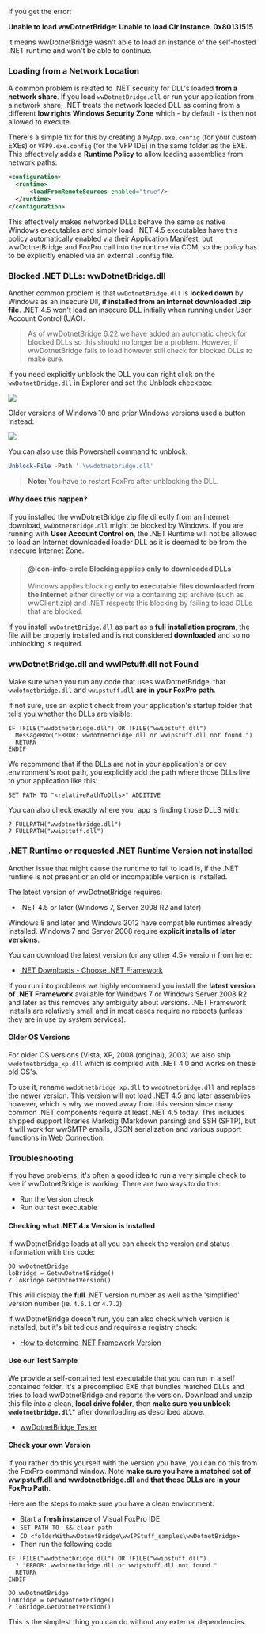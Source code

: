 If you get the error:

**Unable to load wwDotnetBridge: Unable to load Clr Instance. 0x80131515**

it means wwDotnetBridge wasn't able to load an instance of the self-hosted .NET runtime and won't be able to continue. 

### Loading from a Network Location
A common problem is related to .NET security for DLL's loaded **from a network share**. If you load `wwDotnetBridge.dll` or run your application from a network share, .NET treats the network loaded DLL as coming from a different **low rights Windows Security Zone** which - by default - is then not allowed to execute.

There's a simple fix for this by creating a `MyApp.exe.config` (for your custom EXEs) or `VFP9.exe.config` (for the VFP IDE) in the same folder as the EXE. This effectively adds a **Runtime Policy** to allow loading assemblies from network paths:

```xml
<configuration>
  <runtime>
      <loadFromRemoteSources enabled="true"/>
  </runtime>
</configuration>
```

This effectively makes networked DLLs behave the same as native Windows executables and simply load. .NET 4.5 executables have this policy automatically enabled via their Application Manifest, but wwDotnetBridge and FoxPro call into the runtime via COM, so the policy has to be explicitly enabled via an external `.config` file.

### Blocked .NET DLLs: wwDotnetBridge.dll
Another common problem is that `wwDotnetBridge.dll` is **locked down** by Windows as an insecure Dll, **if installed from an Internet downloaded .zip file**. .NET 4.5 won't load an insecure DLL initially when running under User Account Control (UAC). 

> As of wwDotnetBridge 6.22 we have added an automatic check for blocked DLLs so this should no longer be a problem. However, if wwDotnetBridge fails to load however still check for blocked DLLs to make sure.

If you need explicitly unblock the DLL you can right click on the `wwDotnetBridge.dll` in Explorer and set the Unblock checkbox:

![](/images/misc/unblockwwdotnetbridge2.png)

Older versions of Windows 10 and prior Windows versions used a button instead:  

![](/images/misc/UnblockwwDotnetBridge.png)

You can also use this Powershell command to unblock:

```Powershell
Unblock-File -Path '.\wwdotnetbridge.dll'
``` 

> **Note:** You have to restart FoxPro after unblocking the DLL.

#### Why does this happen?
If you installed the wwDotnetBridge zip file directly from an Internet download, `wwDotnetBridge.dll` might be blocked by Windows. If you are running with **User Account Control on**, the .NET Runtime will not be allowed to load an Internet downloaded loader DLL as it is deemed to be from the insecure Internet Zone.

> #### @icon-info-circle Blocking applies only to downloaded DLLs
> Windows applies blocking **only to executable files downloaded from the Internet** either directly or via a containing zip archive (such as wwClient.zip) and .NET respects this blocking by failing to load DLLs that are blocked. 


If you install `wwDotnetBridge.dll` as part as a **full installation program**, the file will be properly installed and is not considered **downloaded** and so no unblocking is required.

### wwDotnetBridge.dll and wwIPstuff.dll not Found
Make sure when you run any code that uses wwDotnetBridge, that `wwdotnetbridge.dll` and `wwipstuff.dll` **are in your FoxPro path**. 

If not sure, use an explicit check from your application's startup folder that tells you whether the DLLs are visible:

```foxpro
IF !FILE("wwdotnetbridge.dll") OR !FILE("wwipstuff.dll")
  MessageBox("ERROR: wwdotnetbridge.dll or wwipstuff.dll not found.")
  RETURN
ENDIF
```

We recommend that if the DLLs are not in your application's or dev environment's root path, you explicitly add the path where those DLLs live to your application like this:

```foxpro
SET PATH TO "<relativePathToDlls>" ADDITIVE
```

You can also check exactly where your app is finding those DLLS with:

```foxpro
? FULLPATH("wwdotnetbridge.dll")
? FULLPATH("wwipstuff.dll")
```


### .NET Runtime or requested .NET Runtime Version not installed
Another issue that might cause the runtime to fail to load is, if the .NET runtime is not present or an old or incompatible version is installed. 

The latest version of wwDotnetBridge requires:

* .NET 4.5 or later (Windows 7, Server 2008 R2 and later)

Windows 8 and later and Windows 2012 have compatible runtimes already installed. Windows 7 and Server 2008 require **explicit installs of later versions**.

You can download the latest version (or any other 4.5+ version) from here:

* [.NET Downloads - Choose .NET Framework](https://www.microsoft.com/net/download/all)

If you run into problems we highly recommend you install the **latest version of .NET Framework** available for Windows 7 or Windows Server 2008 R2 and later as this removes any ambiguity about versions. .NET Framework installs are relatively small and in most cases require no reboots (unless they are in use by system services).

#### Older OS Versions
For older OS versions (Vista, XP, 2008 (original), 2003) we also ship `wwdotnetbridge_xp.dll` which is compiled with .NET 4.0 and works on these old OS's. 

To use it, rename  `wwdotnetbridge_xp.dll` to `wwdotnetbridge.dll` and replace the newer version. This version will not load .NET 4.5 and later assemblies however, which is why we moved away from this version since many common .NET components require at least .NET 4.5 today. This includes shipped support libraries Markdig (Markdown parsing) and SSH (SFTP), but it will work for wwSMTP emails, JSON serialization and various support functions in Web Connection.

### Troubleshooting
If you have problems, it's often a good idea to run a very simple check to see if wwDotnetBridge is working. There are two ways to do this:

* Run the Version check
* Run our test executable

#### Checking what .NET 4.x Version is Installed
If wwDotnetBridge loads at all you can check the version and status information with this code:

```foxpro
DO wwDotnetBridge
loBridge = GetwwDotnetBridge()
? loBridge.GetDotnetVersion()
```

This will display the **full** .NET version number as well as the 'simplified' version number (ie. `4.6.1` or `4.7.2`).

If wwDotnetBridge doesn't run, you can also check which version is installed, but it's bit tedious and requires a registry check:

* [How to determine .NET Framework Version](https://docs.microsoft.com/en-us/dotnet/framework/migration-guide/how-to-determine-which-versions-are-installed)

#### Use our Test Sample
We provide a self-contained test executable that you can run in a self contained folder. It's a precompiled EXE that bundles matched DLLs and tries to load wwDotnetBridge and reports the version. Download and unzip this file into a clean, **local drive folder**, then **make sure you unblock `wwdotnetbridge.dll`*** after downloading as described above.

* [wwDotnetBridge Tester](https://west-wind.com/files/wwDotnetBridgeTest.zip)

#### Check your own Version
If you rather do this yourself with the version you have, you can do this from the FoxPro command window. Note **make sure you have a matched set of wwipstuff.dll and wwdotnetbridge.dll** and **that these DLLs are in your FoxPro Path**. 

Here are the steps to make sure you have a clean environment:

* Start a **fresh instance** of Visual FoxPro IDE
* `SET PATH TO  && clear path`
* `CD <folderWithwwDotnetBridge\wwIPStuff_samples\wwDotnetBridge>` 
* Then run the following code

```foxpro
IF !FILE("wwdotnetbridge.dll") OR !FILE("wwipstuff.dll")
  ? "ERROR: wwdotnetbridge.dll or wwipstuff.dll not found."
  RETURN
ENDIF

DO wwDotnetBridge
loBridge = GetwwDotnetBridge()
? loBridge.GetDotnetVersion()
```

This is the simplest thing you can do without any external dependencies.